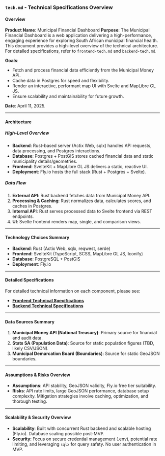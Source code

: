 ### `tech.md` - Technical Specifications Overview

#### Overview
**Product Name**: Municipal Financial Dashboard
**Purpose**: The Municipal Financial Dashboard is a web application delivering a high-performance, engaging experience for exploring South African municipal financial health. This document provides a high-level overview of the technical architecture. For detailed specifications, refer to `frontend-tech.md` and `backend-tech.md`.

**Goals**:
- Fetch and process financial data efficiently from the Municipal Money API.
- Cache data in Postgres for speed and flexibility.
- Render an interactive, performant map UI with Svelte and MapLibre GL JS.
- Ensure scalability and maintainability for future growth.

**Date**: April 11, 2025.

---

#### Architecture

##### High-Level Overview
- **Backend**: Rust-based server (Actix Web, sqlx) handles API requests, data processing, and Postgres interactions.
- **Database**: Postgres + PostGIS stores cached financial data and static municipality details/geometries.
- **Frontend**: SvelteKit + MapLibre GL JS delivers a static, reactive UI.
- **Deployment**: Fly.io hosts the full stack (Rust + Postgres + Svelte).

##### Data Flow
1. **External API**: Rust backend fetches data from Municipal Money API.
2. **Processing & Caching**: Rust normalizes data, calculates scores, and caches in Postgres.
3. **Internal API**: Rust serves processed data to Svelte frontend via REST endpoints.
4. **UI**: Svelte frontend renders map, single, and comparison views.

---

#### Technology Choices Summary

*   **Backend**: Rust (Actix Web, sqlx, reqwest, serde)
*   **Frontend**: SvelteKit (TypeScript, SCSS, MapLibre GL JS, Iconify)
*   **Database**: PostgreSQL + PostGIS
*   **Deployment**: Fly.io

---

#### Detailed Specifications

For detailed technical information on each component, please see:

*   **[Frontend Technical Specifications](./frontend-tech.md)**
*   **[Backend Technical Specifications](./backend-tech.md)**

---

#### Data Sources Summary

1.  **Municipal Money API (National Treasury)**: Primary source for financial and audit data.
2.  **Stats SA (Population Data)**: Source for static population figures (TBD, likely CSV/JSON).
3.  **Municipal Demarcation Board (Boundaries)**: Source for static GeoJSON boundaries.

---

#### Assumptions & Risks Overview

*   **Assumptions**: API stability, GeoJSON validity, Fly.io free tier suitability.
*   **Risks**: API rate limits, large GeoJSON performance, database setup complexity. Mitigation strategies involve caching, optimization, and thorough testing.

---

#### Scalability & Security Overview

*   **Scalability**: Built with concurrent Rust backend and scalable hosting (Fly.io). Database scaling possible post-MVP.
*   **Security**: Focus on secure credential management (.env), potential rate limiting, and leveraging `sqlx` for query safety. No user authentication in MVP.